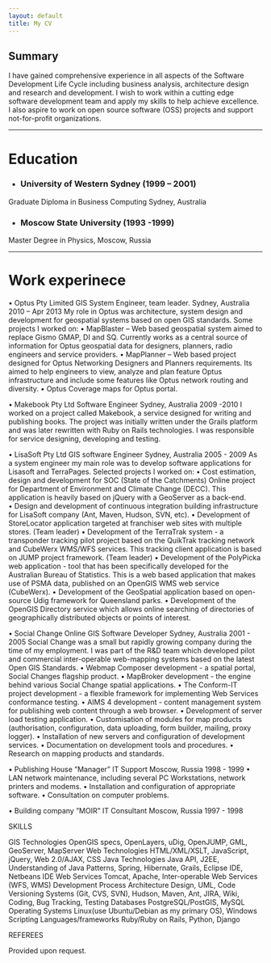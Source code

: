 ```yaml
---
layout: default
title: My CV
---
```


## Summary

I have gained comprehensive experience in all aspects of the Software Development Life Cycle including business analysis, architecture design and research and development. I wish to work within a cutting edge software development team and apply my skills to help achieve excellence. I also aspire to work on open source software (OSS) projects and support not-for-profit organizations. 

---

# Education

* ### University of Western Sydney (1999 – 2001)  
Graduate Diploma in Business Computing	Sydney, Australia 
	
* ### Moscow State University (1993 -1999)  
Master Degree in Physics, Moscow, Russia 

---

# Work experinece

• Optus Pty Limited
GIS System Engineer, team leader.	Sydney, Australia 
2010 – Apr 2013 
My role in Optus was architecture, system design and development for geospatial systems based on open GIS standards. 
Some projects I worked on:
•	MapBlaster – Web based geospatial system aimed to replace Gismo GMAP, DI and SQ. Currently works as a central source of information for Optus geospatial data for designers, planners, radio engineers and service providers. 
•	MapPlanner – Web based project designed for Optus Networking Designers and Planners requirements. Its aimed to help engineers to view, analyze and plan feature Optus infrastructure and include some features like Optus network routing and diversity.
•	Optus Coverage maps for Optus portal.

• Makebook Pty Ltd
  Software Engineer	Sydney, Australia 
2009 -2010 
I worked on a project called Makebook, a service designed for writing and publishing books. The project was initially written under the Grails platform and was later rewritten with Ruby on Rails technologies. I was responsible for service designing, developing and testing.


• LisaSoft Pty Ltd
   GIS software Engineer	Sydney, Australia 
2005 - 2009 
As a system engineer my main role was to develop software applications for Lisasoft and TerraPages. Selected projects I worked on: 
•	Cost estimation, design and development for SOC (State of the Catchments) Online project for Department of Environment and Climate Change (DECC). This application is heavily based on jQuery with a GeoServer as a back-end.  
•	Design and development of continuous integration building infrastructure for LisaSoft company (Ant, Maven, Hudson, SVN, etc). 
•	Development of  StoreLocator application targeted at franchiser web sites with multiple stores. (Team leader)
•	Development of the TerraTrak system - a transponder tracking pilot project based on the QuikTrak tracking network and CubeWerx WMS/WFS services. This tracking client application is based on JUMP project framework.  (Team leader)
•	Development of the PolyPicka web application - tool that has been specifically developed for the Australian Bureau of Statistics. This is a web based application that makes use of PSMA data, published on an OpenGIS WMS web service (CubeWerx).
•	Development of the GeoSpatial application based on open-source Udig framework for Queensland parks.
•	Development of the OpenGIS Directory service which allows online searching of directories of geographically distributed objects or points of interest.

• Social Change Online
GIS Software Developer	Sydney, Australia 
2001 - 2005 
Social Change was a small but rapidly growing company during the time of my employment. I was part of the R&D team which developed pilot and commercial inter-operable web-mapping systems based on the latest Open GIS Standards.
•	Webmap Composer development - a spatial portal, Social Changes flagship product.
•	MapBroker development - the engine behind various Social Change spatial applications.
•	The Conform-IT project development - a flexible framework for implementing Web Services conformance testing.
•	AIMS 4 development - content management system for publishing web content through a web browser.
•	Development of server load testing application.
•	Customisation of modules for map products (authorisation, configuration, data uploading, form builder, mailing, proxy logger).
•	Installation of new servers and configuration of development services.
•	Documentation on development tools and procedures.
•	Research on mapping products and standards.

• Publishing House ”Manager”
IT Support	Moscow, Russia 
1998 - 1999 
•	LAN network maintenance, including several PC Workstations, network printers and modems.
•	Installation and configuration of appropriate software.
•	Consultation on computer problems.

• Building company ”MOIR”
IT Consultant	Moscow, Russia 
1997 - 1998 

SKILLS

GIS Technologies	OpenGIS specs, OpenLayers, uDig, OpenJUMP, GML, GeoServer, MapServer
Web Technologies	HTML/XML/XSLT, JavaScript, jQuery, Web 2.0/AJAX, CSS
Java Technologies 	Java API, J2EE, Understanding of Java Patterns, Spring, Hibernate, Grails, Eclipse IDE, Netbeans IDE
Web Services 	Tomcat, Apache, Inter-operable Web Services (WFS, WMS)
Development Process	Architecture Design, UML, Code Versioning Systems (Git, CVS, SVN), Hudson, Maven, Ant, JIRA, Wiki, Coding, Bug Tracking, Testing
Databases 	PostgreSQL/PostGIS, MySQL
Operating Systems	Linux(use Ubuntu/Debian as my primary OS), Windows
Scripting Languages/frameworks	Ruby/Ruby on Rails, Python, Django

REFEREES

Provided upon request.

